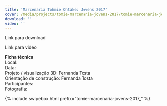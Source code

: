 ```yaml
---
title: 'Marcenaria Tohmie Ohtake: Jovens 2017'
cover: /media/projects/tomie-marcenaria-jovens-2017/tomie-marcenaria-jovens-2017_00.jpg
download: ''
video: ''
---
```


Link para download

Link para video

**Ficha técnica**  
Local:  
Data:  
Projeto / visualização 3D: Fernanda Tosta  
Orientação de construção: Fernanda Tosta  
Participantes:  
Fotografia:  

{% include swipebox.html prefix="tomie-marcenaria-jovens-2017_" %}
